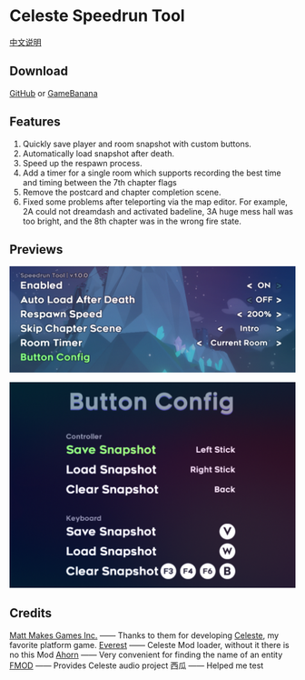 # Celeste Speedrun Tool

[中文说明](./README_CN.md)

## Download
[GitHub](https://github.com/DemoJameson/CelesteSpeedrunTool/releases) or [GameBanana](https://gamebanana.com/tools/6597)

## Features

1. Quickly save player and room snapshot with custom buttons.
2. Automatically load snapshot after death.
3. Speed up the respawn process.
4. Add a timer for a single room which supports recording the best time and timing between the 7th chapter flags
5. Remove the postcard and chapter completion scene.
6. Fixed some problems after teleporting via the map editor. For example, 2A could not dreamdash and activated badeline, 3A huge mess hall was too bright, and the 8th chapter was in the wrong fire state.

## Previews

![preview1](./Preview/preview1.png)

![preview2](./Preview/preview2.png)

## Credits

[Matt Makes Games Inc.](http://www.mattmakesgames.com/) —— Thanks to them for developing [Celeste](http://www.celestegame.com/), my favorite platform game.
[Everest](https://everestapi.github.io/) —— Celeste Mod loader, without it there is no this Mod
[Ahorn](https://github.com/CelestialCartographers/Ahorn) —— Very convenient for finding the name of an entity
[FMOD](https://www.fmod.com/) —— Provides Celeste audio project
西瓜 —— Helped me test